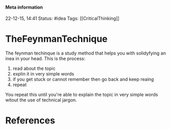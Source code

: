 #### Meta information
22-12-15, 14:41
Status: #idea
Tags: [[CriticalThinking]]





# TheFeynmanTechnique

The feynman techinque is a study method that helps you with solidyfying an inea in your head. This is the process:

1) read about the topic
2) explin it in very simple words
3) if you get stuck or cannot remember then go back and keep reaing
4) repeat

You repeat this until you're able to explain the topic in very simple words witout the use of technical jargon.





# References
